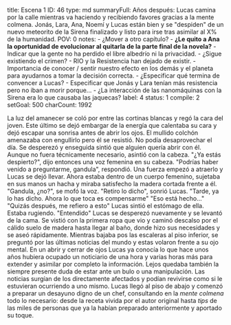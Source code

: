 title:          Escena 1
ID:             46
type:           md
summaryFull:    Años después: Lucas camina por la calle mientras va haciendo y recibiendo favores gracias a la mente colmena. Jonás, Lara, Ana, Noemí y Lucas están bien y se "despiden" de un nuevo meteorito de la Sirena finalizado y listo para irse tras asimilar al X% de la humanidad. 
POV:            0
notes:          - ¿Mover a otro capítulo?
                - **¿Le quito a Ana la oportunidad de evolucionar al quitarla de la parte final de la novela?**
                - Indicar que la gente no ha perdido el libre albedrío ni la privacidad.
                - ¿Sigue existiendo el crimen?
                - RIO y la Resistencia han dejado de existir.
                - Importancia de conocer / sentir nuestro efecto en los demás y el planeta para ayudarnos a tomar la decisión correcta.
                - ¿Especificar qué termina de convencer a Lucas?
                - Especificar que Jonás y Lara tenían más resistencia pero no iban a morir porque...
                - ¿La interacción de las nanomáquinas con la Sirena era lo que causaba las jaquecas?
label:          4
status:         1
compile:        2
setGoal:        500
charCount:      1992


La luz del amanecer se coló por entre las cortinas blancas y regó la cara del joven. Este último se dejó embargar de la energía que calentaba su cara y dejó escapar una sonrisa antes de abrir los ojos.
El mullido colchón amenazaba con engullirlo pero él se resistió. No podía desaprovechar el día.
Se desperezó y enseguida sintió que alguien quería abrir con él. Aunque no fuera técnicamente necesario, asintió con la cabeza.
"¿Ya estás despierto?", dijo entonces una voz femenina en su cabeza.
"Podrías haber venido a preguntarme, gandula", respondió.
Una fuerza empezó a atraerlo y Lucas se dejó llevar. Ahora estaba dentro de un cuerpo femenino, sujetaba en sus manos un hacha y miraba satisfecho la madera cortada frente a él.
"Gandula, ¿no?", se mofó la voz.
"Retiro lo dicho", sonrió Lucas.
"Tarde, ya lo has dicho. Ahora lo que toca es compensarme"
"Eso está hecho..."
"Quizás después, me refiero a esto"
Lucas sintió el estómago de ella. Estaba rugiendo.
"Entendido"
Lucas se desperezó nuevamente y se levantó de la cama. Se vistió con la primera ropa que vio y caminó descalso por el cálido suelo de madera hasta llegar al baño, donde hizo sus necesidades y se aseó rápidamente.
Mientras bajaba pos las escaleras al piso inferior, se preguntó por las últimas noticias del mundo y estas volaron frente a su ojo mental.
En un abrir y cerrar de ojos Lucas ya conocía lo que hace unos años hubiera ocupado un noticiario de una hora y varias horas más para extender y asimilar por completo la información. Lejos quedaba también la siempre presente duda de estar ante un bulo o una manipulación. Las noticias surgían de los directamente afectados y podían revivirse como si le estuvieran ocurriendo a uno mismo.
Lucas llegó al piso de abajo y comenzó a preparar un desayuno digno de un chef, consultando en la *mente colmena* todo lo necesario: desde la receta vivida por el autor original hasta *tips* de las miles de personas que ya la habían preparado anteriormente y aportado su toque.

